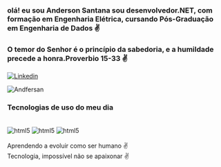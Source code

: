 ### olá! eu sou Anderson Santana sou desenvolvedor.NET, com formação em Engenharia Elétrica, cursando Pós-Graduação em Engenharia de Dados ✌️
### O temor do Senhor é o princípio da sabedoria, e a humildade precede a honra.Proverbio 15-33 ✌️

[![Linkedin](https://img.shields.io/badge/LinkedIn-0077B5?style=for-the-badge&logo=linkedin&logoColor=white)](https://www.linkedin.com/in/anderson-santana-89b781213/)

![Andfersan](https://github-readme-stats.vercel.app/api?username=andfersan&show_icons=true&theme=dracula)


### Tecnologias de uso do meu dia

<div style="display: inline_block"><br/>
<img align="center" alt="html5" src="https://img.shields.io/badge/.NET-5C2D91?style=for-the-badge&logo=.net&logoColor=white"/>
<img align="center" alt="html5" src="https://img.shields.io/badge/MySQL-00000F?style=for-the-badge&logo=mysql&logoColor=white"/>
<img align="center" alt="html5" src="https://img.shields.io/badge/C%23-239120?style=for-the-badge&logo=c-sharp&logoColor=white"/>
</div><br/>
Aprendendo a evoluir como ser humano ✌️<br/>
Tecnologia, impossível não se apaixonar ✌️
